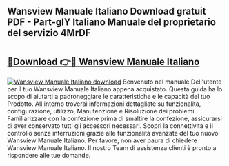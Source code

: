 ## Wansview Manuale Italiano Download gratuit PDF - Part-glY Italiano Manuale del proprietario del servizio 4MrDF

# <h2><a href="http://dfc3s8y.blite.top/?on=Wansview+Manuale+Italiano">🔗Download 👉🔴 Wansview Manuale Italiano</a></h2>

[![Wansview Manuale Italiano download](https://i.imgur.com/lujVjoI.png)](http://dfc3s8y.blite.top/?on=Wansview+Manuale+Italiano)
Benvenuto nel manuale Dell'utente per il tuo Wansview Manuale Italiano appena acquistato. Questa guida ha lo scopo di aiutarti a padroneggiare le caratteristiche e le capacità del tuo Prodotto. All'interno troverai informazioni dettagliate su funzionalità, configurazione, utilizzo, Manutenzione e Risoluzione dei problemi. Familiarizzare con la confezione prima di smaltire la confezione, assicurarsi di aver conservato tutti gli accessori necessari. Scopri la connettività e il controllo senza interruzioni grazie alle funzionalità avanzate del tuo nuovo Wansview Manuale Italiano. Per favore, non aver paura di chiedere Wansview Manuale Italiano. Il nostro Team di assistenza clienti è pronto a rispondere alle tue domande.
